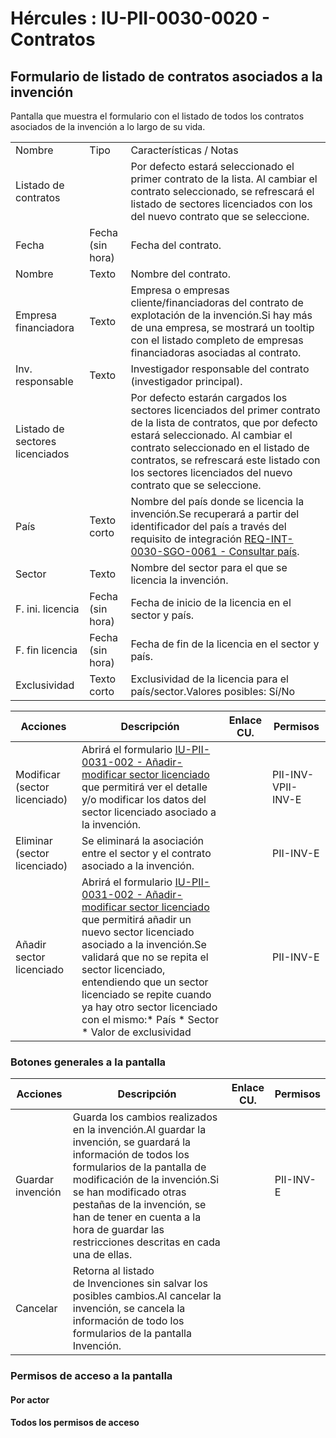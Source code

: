 # Hércules : IU\-PII\-0030\-0020 \- Contratos



## Formulario de listado de contratos asociados a la invención

Pantalla que muestra el formulario con el listado de todos los contratos asociados de la invención a lo largo de su vida.



|  | | |
| --- | --- | --- |
| Nombre | Tipo | Características / Notas |
| Listado de contratos |  | Por defecto estará seleccionado el primer contrato de la lista. Al cambiar el contrato seleccionado, se refrescará el listado de sectores licenciados con los del nuevo contrato que se seleccione. |
| Fecha | Fecha (sin hora) | Fecha del contrato. |
| Nombre | Texto | Nombre del contrato. |
| Empresa financiadora | Texto | Empresa o empresas cliente/financiadoras del contrato de explotación de la invención.Si hay más de una empresa, se mostrará un tooltip con el listado completo de empresas financiadoras asociadas al contrato. |
| Inv. responsable | Texto | Investigador responsable del contrato (investigador principal). |
| Listado de sectores licenciados |  | Por defecto estarán cargados los sectores licenciados del primer contrato de la lista de contratos, que por defecto estará seleccionado. Al cambiar el contrato seleccionado en el listado de contratos, se refrescará este listado con los sectores licenciados del nuevo contrato que se seleccione. |
| País | Texto corto | Nombre del país donde se licencia la invención.Se recuperará a partir del identificador del país a través del requisito de integración [REQ\-INT\-0030\-SGO\-0061 \- Consultar país](/hercules/sgi-sistema-de-gestion-de-investigacion/requisitos-y-analisis-funcional/analisis-funcional-sgi-hercules/gen-aspectos-generales/int-requisitos-de-integracion/req-int-0030-sgo-integracion-con-sistema-de-gestion-de-la-estructura-organica/req-int-0030-sgo-0061-consultar-pais.md "/hercules/sgi-sistema-de-gestion-de-investigacion/requisitos-y-analisis-funcional/analisis-funcional-sgi-hercules/gen-aspectos-generales/int-requisitos-de-integracion/req-int-0030-sgo-integracion-con-sistema-de-gestion-de-la-estructura-organica/req-int-0030-sgo-0061-consultar-pais.md"). |
| Sector | Texto | Nombre del sector para el que se licencia la invención. |
| F. ini. licencia | Fecha (sin hora) | Fecha de inicio de la licencia en el sector y país. |
| F. fin licencia | Fecha (sin hora) | Fecha de fin de la licencia en el sector y país. |
| Exclusividad | Texto corto | Exclusividad de la licencia para el país/sector.Valores posibles: Sí/No |

  


  


  


  


  




| Acciones | Descripción | Enlace CU. | Permisos |
| --- | --- | --- | --- |
| Modificar (sector licenciado) | Abrirá el formulario [IU\-PII\-0031\-002 \- Añadir\-modificar sector licenciado](/hercules/sgi-sistema-de-gestion-de-investigacion/requisitos-y-analisis-funcional/analisis-funcional-sgi-hercules/pii-modulo-de-propiedad-industrial-e-intelectual/pii-interfaz-de-usuario/iu-pii-0030-ejecucion-economica-de-invencion/iu-pii-0031-ejecucion-economica-de-invencion-popups-auxiliares/iu-pii-0031-002-anadir-modificar-sector-licenciado.md "/hercules/sgi-sistema-de-gestion-de-investigacion/requisitos-y-analisis-funcional/analisis-funcional-sgi-hercules/pii-modulo-de-propiedad-industrial-e-intelectual/pii-interfaz-de-usuario/iu-pii-0030-ejecucion-economica-de-invencion/iu-pii-0031-ejecucion-economica-de-invencion-popups-auxiliares/iu-pii-0031-002-anadir-modificar-sector-licenciado.md") que permitirá ver el detalle y/o modificar los datos del sector licenciado asociado a la invención. |  | PII\-INV\-VPII\-INV\-E |
| Eliminar (sector licenciado) | Se eliminará la asociación entre el sector y el contrato asociado a la invención. |  | PII\-INV\-E |
| Añadir sector licenciado | Abrirá el formulario [IU\-PII\-0031\-002 \- Añadir\-modificar sector licenciado](/hercules/sgi-sistema-de-gestion-de-investigacion/requisitos-y-analisis-funcional/analisis-funcional-sgi-hercules/pii-modulo-de-propiedad-industrial-e-intelectual/pii-interfaz-de-usuario/iu-pii-0030-ejecucion-economica-de-invencion/iu-pii-0031-ejecucion-economica-de-invencion-popups-auxiliares/iu-pii-0031-002-anadir-modificar-sector-licenciado.md "/hercules/sgi-sistema-de-gestion-de-investigacion/requisitos-y-analisis-funcional/analisis-funcional-sgi-hercules/pii-modulo-de-propiedad-industrial-e-intelectual/pii-interfaz-de-usuario/iu-pii-0030-ejecucion-economica-de-invencion/iu-pii-0031-ejecucion-economica-de-invencion-popups-auxiliares/iu-pii-0031-002-anadir-modificar-sector-licenciado.md") que permitirá añadir un nuevo sector licenciado asociado a la invención.Se validará que no se repita el sector licenciado, entendiendo que un sector licenciado se repite cuando ya hay otro sector licenciado con el mismo:* País * Sector * Valor de exclusividad |  | PII\-INV\-E |

### Botones generales a la pantalla



| Acciones | Descripción | Enlace CU. | Permisos |
| --- | --- | --- | --- |
| Guardar invención | Guarda los cambios realizados en la invención.Al guardar la invención, se guardará la información de todos los formularios de la pantalla de modificación de la invención.Si se han modificado otras pestañas de la invención, se han de tener en cuenta a la hora de guardar las restricciones descritas en cada una de ellas. |  | PII\-INV\-E |
| Cancelar | Retorna al listado de Invenciones sin salvar los posibles cambios.Al cancelar la invención, se cancela la información de todo los formularios de la pantalla Invención. |  |  |

### Permisos de acceso a la pantalla

#### Por actor

#### Todos los permisos de acceso





